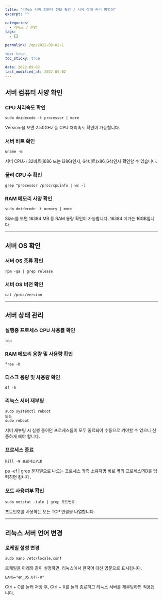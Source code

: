 ```yaml
---
title: "리눅스 서버 컴퓨터 정보 확인 / 서버 상태 관리 명령어"
excerpt: ""

categories:
  - 리눅스 / 운영
tags:
  - []

permalink: /op/2022-09-02-1

toc: true
toc_sticky: true

date: 2022-09-02
last_modified_at: 2022-09-02
---
```


## 서버 컴퓨터 사양 확인

### CPU 처리속도 확인
```
sudo dmidecode -t processor | more
```
Version:을 보면 2.50GHz 등 CPU 처리속도 확인이 가능합니다.

### 서버 비트 확인
```
uname -m
```
서버 CPU가 32비트(i686 또는 i386)인지, 64비트(x86_64)인지 확인할 수 있습니다.

### 물리 CPU 수 확인
```
grep ^processor /proc/cpuinfo | wc -l
```

### RAM 메모리 사양 확인
```
sudo dmidecode -t memory | more
```
Size:를 보면 16384 MB 등 RAM 용량 확인이 가능합니다. 16384 메가는 16GB입니다.

---

## 서버 OS 확인

### 서버 OS 종류 확인
```
rpm -qa | grep release
```

### 서버 OS 버전 확인
```
cat /proc/version
```

---

## 서버 상태 관리

### 실행중 프로세스 CPU 사용률 확인
```
top
```

### RAM 메모리 용량 및 사용량 확인
```
free -h
```

### 디스크 용량 및 사용량 확인
```
df -h
```

### 리눅스 서버 재부팅
```
sudo systemctl reboot
또는
sudo reboot
```
서버 재부팅 시 실행 중이던 프로세스들이 모두 종료되어 수동으로 켜야할 수 있으니 신중하게 해야 합니다.

### 프로세스 종료
```
kill -9 프로세스PID
```
ps -ef | grep 문자열으로 나오는 프로세스 좌측 소유자명 바로 옆의 프로세스PID를 입력하면 됩니다.

### 포트 사용여부 확인
```
sudo netstat -tuln | grep 포트번호
```
포트번호를 사용하는 모든 TCP 연결을 나열합니다.

---

## 리눅스 서버 언어 변경

### 로케일 설정 변경
```
sudo nano /etc/locale.conf
```
로케일을 아래와 같이 설정하면, 리눅스에서 한국어 대신 영문으로 표시됩니다.
```
LANG="en_US.UTF-8"
```
Ctrl + O를 눌러 저장 후, Ctrl + X를 눌러 종료하고 리눅스 서버를 재부팅하면 적용됩니다.
